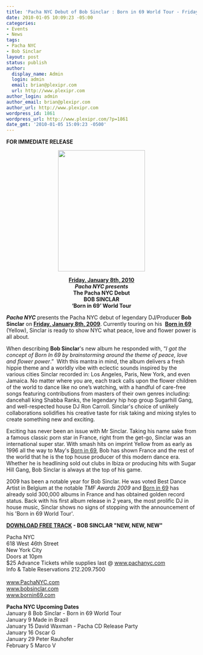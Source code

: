 ```yaml
---
title: 'Pacha NYC Debut of Bob Sinclar : Born in 69 World Tour - Friday, January 8th'
date: 2010-01-05 10:09:23 -05:00
categories:
- Events
- News
tags:
- Pacha NYC
- Bob Sinclar
layout: post
status: publish
author:
  display_name: Admin
  login: admin
  email: brian@plexipr.com
  url: http://www.plexipr.com
author_login: admin
author_email: brian@plexipr.com
author_url: http://www.plexipr.com
wordpress_id: 1861
wordpress_url: http://www.plexipr.com/?p=1861
date_gmt: '2010-01-05 15:09:23 -0500'
---
```


<p><strong>FOR IMMEDIATE RELEASE</strong></p>
<p style="text-align: center;"><a href="http://www.pachanyc.com"><img class="aligncenter" title="Bob Sinclar" src="http://www.pachanyc.com/flyers/flyer_010810.jpg" alt="" width="230" height="320" /></a></p>
<p style="text-align: center;"><strong><span style="text-decoration: underline;">Friday, January 8th, 2010</span><br />
<em>Pacha NYC presents </em><br />
The Pacha NYC Debut<br />
BOB SINCLAR<br />
‘Born in 69’ World Tour</strong></p>
<p><em><strong>Pacha NYC</strong></em> presents the Pacha NYC debut of legendary DJ/Producer <strong>Bob Sinclar</strong> on <span style="text-decoration: underline;"><strong>Friday, January 8th, 2009</strong></span>. Currently touring on his  <span style="text-decoration: underline;"><strong>Born in 69</strong></span> (Yellow), Sinclar is ready to show NYC what peace, love and flower power is all about.</p>
<p>When describing <strong>Bob Sinclar</strong>'s new album he responded with, “<em>I got the concept of Born In 69 by brainstorming around the theme of peace, love and flower power</em>.”  With this mantra in mind, the album delivers a fresh hippie theme and a worldly vibe with eclectic sounds inspired by the various cities Sinclar recorded in: Los Angeles, Paris, New York, and even Jamaica. No matter where you are, each track calls upon the flower children of the world to dance like no one’s watching, with a handful of care-free songs featuring contributions from masters of their own genres including: dancehall king Shabba Ranks, the legendary hip hop group Sugarhill Gang, and well-respected house DJ Ron Carroll. Sinclar's choice of unlikely collaborations solidifies his creative taste for risk taking and mixing styles to create something new and exciting.</p>
<p>Exciting has never been an issue with Mr Sinclar. Taking his name sake from a famous classic porn star in France, right from the get-go, Sinclar was an international super star. With smash hits on imprint Yellow from as early as 1996 all the way to May's <span style="text-decoration: underline;">Born in 69</span>, Bob has shown France and the rest of the world that he is the top house producer of this modern dance era. Whether he is headlining sold out clubs in Ibiza or producing hits with Sugar Hill Gang, Bob Sinclar is always at the top of his game.</p>
<p>2009 has been a notable year for Bob Sinclar. He was voted Best Dance Artist in Belgium at the notable <em>TMF Awards 2009</em> and <span style="text-decoration: underline;">Born in 69</span> has already sold 300,000 albums in France and has obtained golden record status. Back with his first album release in 2 years, the most prolific DJ in house music, Sinclar shows no signs of stopping with the announcement of his 'Born in 69 World Tour'.</p>
<p><strong><a href="http://pachanyc.com/blog.php">DOWNLOAD FREE TRACK</a> - BOB SINCLAR "NEW, NEW, NEW"</strong></p>
<p>Pacha NYC<br />
618 West 46th Street<br />
New York City<br />
Doors at 10pm<br />
$25 Advance Tickets while supplies last @ <a href="http://">www.pachanyc.com </a><br />
Info &amp; Table Reservations 212.209.7500<br />
<a href="http://"><br />
www.PachaNYC.com</a><br />
<a href="http://">www.bobsinclar.com</a><br />
<a href="http://">www.bornin69.com </a></p>
<p><strong>Pacha NYC Upcoming Dates</strong><br />
January 8 Bob Sinclar - Born in 69 World Tour<br />
January 9 Made in Brazil<br />
January 15 David Waxman - Pacha CD Release Party<br />
January 16 Oscar G<br />
January 29 Peter Rauhofer<br />
February 5 Marco V</p>
